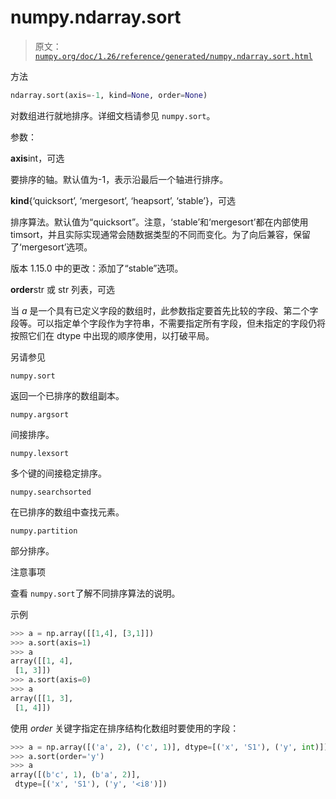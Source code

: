 # numpy.ndarray.sort

> 原文：[`numpy.org/doc/1.26/reference/generated/numpy.ndarray.sort.html`](https://numpy.org/doc/1.26/reference/generated/numpy.ndarray.sort.html)

方法

```py
ndarray.sort(axis=-1, kind=None, order=None)
```

对数组进行就地排序。详细文档请参见 `numpy.sort`。

参数：

**axis**int，可选

要排序的轴。默认值为-1，表示沿最后一个轴进行排序。

**kind**{‘quicksort’, ‘mergesort’, ‘heapsort’, ‘stable’}，可选

排序算法。默认值为“quicksort”。注意，‘stable’和‘mergesort’都在内部使用 timsort，并且实际实现通常会随数据类型的不同而变化。为了向后兼容，保留了‘mergesort’选项。

版本 1.15.0 中的更改：添加了“stable”选项。

**order**str 或 str 列表，可选

当 *a* 是一个具有已定义字段的数组时，此参数指定要首先比较的字段、第二个字段等。可以指定单个字段作为字符串，不需要指定所有字段，但未指定的字段仍将按照它们在 dtype 中出现的顺序使用，以打破平局。

另请参见

`numpy.sort`

返回一个已排序的数组副本。

`numpy.argsort`

间接排序。

`numpy.lexsort`

多个键的间接稳定排序。

`numpy.searchsorted`

在已排序的数组中查找元素。

`numpy.partition`

部分排序。

注意事项

查看 `numpy.sort`了解不同排序算法的说明。

示例

```py
>>> a = np.array([[1,4], [3,1]])
>>> a.sort(axis=1)
>>> a
array([[1, 4],
 [1, 3]])
>>> a.sort(axis=0)
>>> a
array([[1, 3],
 [1, 4]]) 
```

使用 *order* 关键字指定在排序结构化数组时要使用的字段：

```py
>>> a = np.array([('a', 2), ('c', 1)], dtype=[('x', 'S1'), ('y', int)])
>>> a.sort(order='y')
>>> a
array([(b'c', 1), (b'a', 2)],
 dtype=[('x', 'S1'), ('y', '<i8')]) 
```
